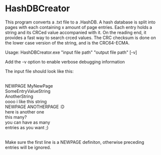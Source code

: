 # HashDBCreator
This program converts a .txt file to a .HashDB. A hash database is split into pages with each containing x amount of
page entries. Each entry holds a string and its CRCed value accompanied with it. On the reading end, it provides a fast
way to search crced values. The CRC checksum is done on the lower case version of the string, and is the CRC64-ECMA.<br/>

Usage: HashDBCreator.exe "input file path" "output file path" [-v]<br/>


Add the -v option to enable verbose debugging information<br/>

The input file should look like this:<br/><br/>

NEWPAGE MyNewPage<br/>
SomeEntryValueString<br/>
AnotherString<br/>
oooo i like this string<br/>
NEWPAGE ANOTHERPAGE :D<br/>
here is another one<br/>
this many?<br/>
you can have as many <br/>
entries as you want ;)<br/><br/>

Make sure the first line is a NEWPAGE definiton, otherwise preceding entries will be ignored.

